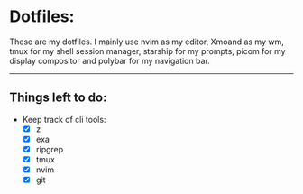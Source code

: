 # Dotfiles:

These are my dotfiles. I mainly use nvim as my editor, Xmoand as my wm, tmux for my shell session manager, starship for my prompts, picom for my display compositor and polybar for my navigation bar.

---

## Things left to do:
- Keep track of cli tools:
    - [x] z
    - [x] exa
    - [x] ripgrep
    - [x] tmux
    - [x] nvim
    - [x] git
